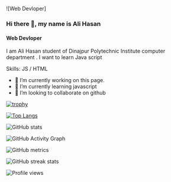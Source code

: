 ![Web Devloper]
### Hi there 👋, my name is Ali Hasan
#### Web Devloper
I am Ali Hasan student of Dinajpur Polytechnic Institute computer department . I want to learn Java script

Skills:  JS / HTML 

- 🔭 I’m currently working on this page. 
- 🌱 I’m currently learning javascript 
- 👯 I’m looking to collaborate on github 



[![trophy](https://github-profile-trophy.vercel.app/?username=https://github.com/Alihasanlitonislam)](https://github.com/ryo-ma/github-profile-trophy)

[![Top Langs](https://github-readme-stats.vercel.app/api/top-langs/?username=https://github.com/Alihasanlitonislam)](https://github.com/anuraghazra/github-readme-stats)

![GitHub stats](https://github-readme-stats.vercel.app/api?username=https://github.com/Alihasanlitonislam&show_icons=true&count_private=true)  

![GitHub Activity Graph](https://activity-graph.herokuapp.com/graph?username=https://github.com/Alihasanlitonislam)  

![GitHub metrics](https://metrics.lecoq.io/https://github.com/Alihasanlitonislam)  

![GitHub streak stats](https://github-readme-streak-stats.herokuapp.com/?user=https://github.com/Alihasanlitonislam)  

![Profile views](https://gpvc.arturio.dev/https://github.com/Alihasanlitonislam)  
